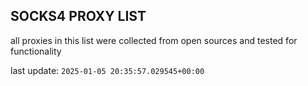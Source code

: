 ## SOCKS4 PROXY LIST

all proxies in this list were collected from open sources and tested for functionality

last update: `2025-01-05 20:35:57.029545+00:00`